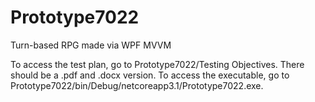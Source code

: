 # Prototype7022
Turn-based RPG made via WPF MVVM

To access the test plan, go to Prototype7022/Testing Objectives. There should be a .pdf and .docx version.
To access the executable, go to Prototype7022/bin/Debug/netcoreapp3.1/Prototype7022.exe.
